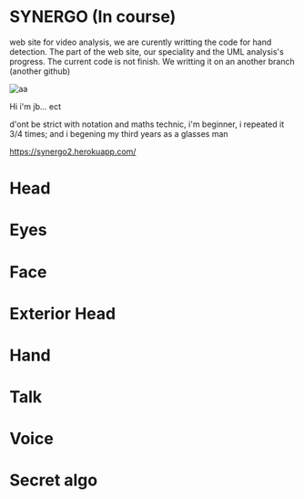 # SYNERGO (In course)

web site for video analysis, we are curently writting the code for hand detection. The part of the web site, our speciality and the UML analysis's progress. The current code is not finish. We writting it on an another branch (another github)


![aa](https://user-images.githubusercontent.com/54853371/71028191-20fd8b00-210d-11ea-90fd-2ef5c299e2af.png)

Hi i'm jb... ect

d'ont be strict with notation and maths technic, i'm beginner, i repeated it 3/4 times; and i begening my third years as a glasses man


https://synergo2.herokuapp.com/

<h1>Head</h1>

<h1>Eyes</h1>

<h1>Face</h1>

<h1>Exterior Head</h1>

<h1>Hand</h1>

<h1>Talk</h1>

<h1>Voice</h1>

<h1>Secret algo</h1>
